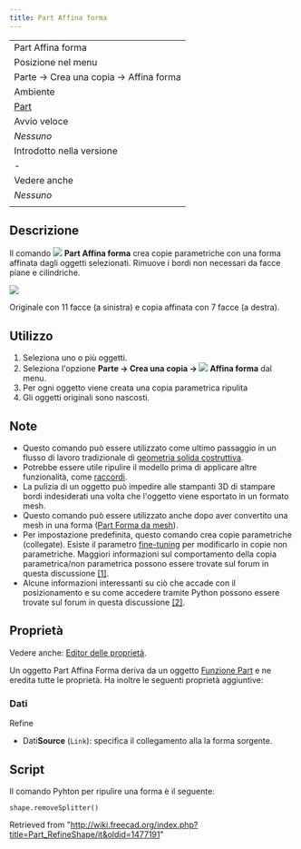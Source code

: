 ```yaml
---
title: Part Affina forma
---
```

|  |
| --- |
| Part Affina forma |
| Posizione nel menu |
| Parte → Crea una copia → Affina forma |
| Ambiente |
| [Part](/Part_Workbench/it "Part Workbench/it") |
| Avvio veloce |
| *Nessuno* |
| Introdotto nella versione |
| - |
| Vedere anche |
| *Nessuno* |
|  |

## Descrizione

Il comando ![](/images/Part_RefineShape.svg) **Part Affina forma** crea copie parametriche con una forma affinata dagli oggetti selezionati. Rimuove i bordi non necessari da facce piane e cilindriche.

![](/images/PartRefineShape_it.png)

Originale con 11 facce (a sinistra) e copia affinata con 7 facce (a destra).

## Utilizzo

1. Seleziona uno o più oggetti.
2. Seleziona l'opzione **Parte → Crea una copia → ![](/images/Part_RefineShape.svg) Affina forma** dal menu.
3. Per ogni oggetto viene creata una copia parametrica ripulita
4. Gli oggetti originali sono nascosti.

## Note

* Questo comando può essere utilizzato come ultimo passaggio in un flusso di lavoro tradizionale di [geometria solida costruttiva](/Constructive_solid_geometry/it "Constructive solid geometry/it").
* Potrebbe essere utile ripulire il modello prima di applicare altre funzionalità, come [raccordi](/Part_Fillet/it "Part Fillet/it").
* La pulizia di un oggetto può impedire alle stampanti 3D di stampare bordi indesiderati una volta che l'oggetto viene esportato in un formato mesh.
* Questo comando può essere utilizzato anche dopo aver convertito una mesh in una forma ([Part Forma da mesh](/Part_ShapeFromMesh/it "Part ShapeFromMesh/it")).
* Per impostazione predefinita, questo comando crea copie parametriche (collegate). Esiste il parametro [fine-tuning](/Fine-tuning/it "Fine-tuning/it") per modificarlo in copie non parametriche. Maggiori informazioni sul comportamento della copia parametrica/non parametrica possono essere trovate sul forum in questa discussione [[1]](https://forum.freecad.org/viewtopic.php?t=42993).
* Alcune informazioni interessanti su ciò che accade con il posizionamento e su come accedere tramite Python possono essere trovate sul forum in questa discussione [[2]](https://forum.freecad.org/viewtopic.php?t=77568#p675456).

## Proprietà

Vedere anche: [Editor delle proprietà](/Property_editor/it "Property editor/it").

Un oggetto Part Affina Forma deriva da un oggetto [Funzione Part](/Part_Feature/it "Part Feature/it") e ne eredita tutte le proprietà. Ha inoltre le seguenti proprietà aggiuntive:

### Dati

Refine

* Dati**Source** (`Link`): specifica il collegamento alla la forma sorgente.

## Script

Il comando Pyhton per ripulire una forma è il seguente:

```
shape.removeSplitter()

```

Retrieved from "<http://wiki.freecad.org/index.php?title=Part_RefineShape/it&oldid=1477191>"